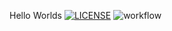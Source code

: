 Hello Worlds
[![LICENSE](https://img.shields.io/github/license/<github-username>/sem.svg?style=flat-square)](https://github.com/<github-username>/sem/blob/master/LICENSE)
![workflow](https://github.com/<UserName>/<RepositoryName>/actions/workflows/main.yml/badge.svg)